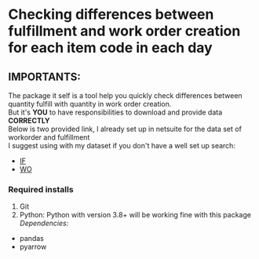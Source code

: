 # Checking differences between fulfillment and work order creation for each item code in each day

## IMPORTANTS:
The package it self is a tool help you quickly check differences between quantity fulfill with quantity in work order creation.<br>
But it's **YOU** to have responsibilities to download and provide data **CORRECTLY**<br>
Below is two provided link, I already set up in netsuite for the data set of workorder and fulfillment<br>
I suggest using with my dataset if you don't have a well set up search:
- [IF](https://5574610.app.netsuite.com/app/common/search/searchresults.nl?searchid=2243&whence=)
- [WO](https://5574610.app.netsuite.com/app/common/search/searchresults.nl?searchid=2637&whence=)


### Required installs
1. Git
1. Python:
Python with version 3.8+ will be working fine with this package
 *Dependencies:*
 - pandas
 - pyarrow
